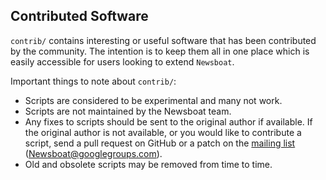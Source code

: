 Contributed Software
--------------------

`contrib/` contains interesting or useful software that has been contributed by
the community. The intention is to keep them all in one place which is easily
accessible for users looking to extend `Newsboat`.

Important things to note about `contrib/`:

* Scripts are considered to be experimental and many not work.
* Scripts are not maintained by the Newsboat team.
* Any fixes to scripts should be sent to the original author if available.  If
  the original author is not available, or you would like to contribute a
  script, send a pull request on GitHub or a patch on the [mailing
  list](https://groups.google.com/group/Newsboat) (Newsboat@googlegroups.com).
* Old and obsolete scripts may be removed from time to time.

